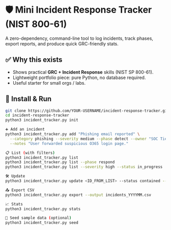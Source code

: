 # 🛡️ Mini Incident Response Tracker (NIST 800-61)

A zero-dependency, command-line tool to log incidents, track phases, export reports, and produce quick GRC-friendly stats.

## ✅ Why this exists
- Shows practical **GRC + Incident Response** skills (NIST SP 800-61).
- Lightweight portfolio piece: pure Python, no database required.
- Useful starter for small orgs / labs.

## 🔧 Install & Run
```bash
git clone https://github.com/YOUR-USERNAME/incident-response-tracker.git
cd incident-response-tracker
python3 incident_tracker.py init

➕ Add an incident
python3 incident_tracker.py add "Phishing email reported" \
  --category phishing --severity medium --phase detect --owner "SOC Tier 1" \
  --notes "User forwarded suspicious O365 login page."

📋 List (with filters)
python3 incident_tracker.py list
python3 incident_tracker.py list --phase respond
python3 incident_tracker.py list --severity high --status in_progress

🛠 Update
python3 incident_tracker.py update <ID_FROM_LIST> --status contained --phase respond --notes "Blocked domain; reset user creds."

📤 Export CSV
python3 incident_tracker.py export --output incidents_YYYYMM.csv

📈 Stats
python3 incident_tracker.py stats

🌱 Seed sample data (optional)
python3 incident_tracker.py seed
